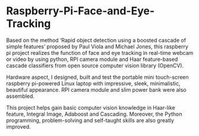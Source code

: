 # Raspberry-Pi-Face-and-Eye-Tracking

Based on the method ‘Rapid object detection using a boosted cascade of simple features’ proposed by Paul Viola and Michael Jones, this raspberry pi project realizes the function of face and eye tracking in real-time webcam or video by using python, RPI camera module and Haar feature-based cascade classifiers from open source computer vision library (OpenCV). 

Hardware aspect, I designed, built and test the portable mini touch-screen raspberry pi-powered Linux laptop with impressive, sleek, minimalistic, beautiful appearance. RPI camera module and slim power bank were also assembled. 

This project helps gain basic computer vision knowledge in Haar-like feature, Integral Image, Adaboost and Cascading. Moreover, the Python programming, problem-solving and self-taught skills are also greatly improved.
